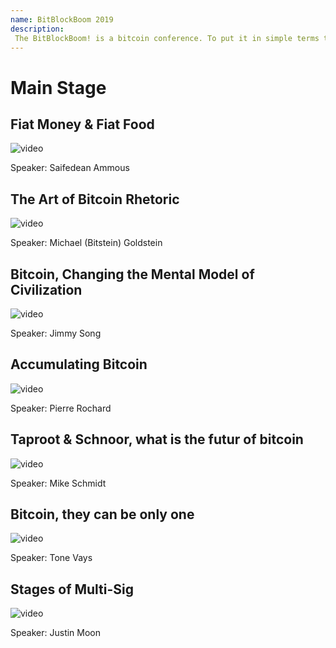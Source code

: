 ```yaml
--- 
name: BitBlockBoom 2019
description: 
 The BitBlockBoom! is a bitcoin conference. To put it in simple terms this conference is only for people who are interested in Bitcoin. Attendees range from people highly known and heavily involved in Bitcoin, to people who are just trying to learn what bitcoin is all about. You will not find anyone shilling shitcoins or NFTs. This is a True Bitcoin Conference. BitBlockBoom has created a wonderful atmosphere to meet and discuss bitcoin with the speakers and other bitcoiners. 
---
```


# Main Stage

## Fiat Money & Fiat Food

![video](https://www.youtube.com/embed/ZnvAYDEUVlg)

Speaker: Saifedean Ammous

## The Art of Bitcoin Rhetoric

![video](https://www.youtube.com/embed/PBAuHv5cPl8)

Speaker: Michael (Bitstein) Goldstein

## Bitcoin, Changing the Mental Model of Civilization

![video](https://www.youtube.com/embed/qF0qRC3HdIc)

Speaker: Jimmy Song

## Accumulating Bitcoin

![video](https://www.youtube.com/embed/iZookoWXQec)

Speaker: Pierre Rochard

## Taproot & Schnoor, what is the futur of bitcoin

![video](https://www.youtube.com/embed/yWEbIkytDJs)

Speaker: Mike Schmidt

## Bitcoin, they can be only one

![video](https://www.youtube.com/embed/QWaCr_tKjRk)

Speaker: Tone Vays

## Stages of Multi-Sig

![video](https://www.youtube.com/embed/xrReq7V7oJU)

Speaker: Justin Moon
